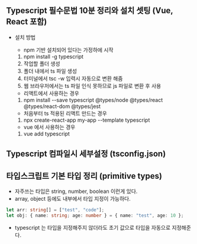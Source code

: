 ## Typescript 필수문법 10분 정리와 설치 셋팅 (Vue, React 포함)

- 설치 방법

  - npm 기반 설치되어 있다는 가정하에 시작

  1. npm install -g typescript
  2. 작업할 폴더 생성
  3. 폴더 내에서 ts 파일 생성
  4. 터미널에서 tsc -w 입력시 자동으로 변환 해줌
  5. 웹 브라우저에서는 ts 파일 인식 못하므로 js 파일로 변환 후 사용

  - 리액트에서 사용하는 경우

  1. npm install --save typescript @types/node @types/react @types/react-dom @types/jest

  - 처음부터 ts 적용된 리액트 만드는 경우

  1. npx create-react-app my-app --template typescript

  - vue 에서 사용하는 경우

  1. vue add typescript

## Typescript 컴파일시 세부설정 (tsconfig.json)

## 타입스크립트 기본 타입 정리 (primitive types)

- 자주쓰는 타입은 string, number, boolean 이런게 있다.
- array, object 등에도 내부에서 타입 지정이 가능하다.

```typescript
let arr: string[] = ["test", "code"];
let obj: { name: string; age: number } = { name: "test", age: 10 };
```

- typescript 는 타입을 지정해주지 않더라도 초기 값으로 타입을 자동으로 지정해준다.
